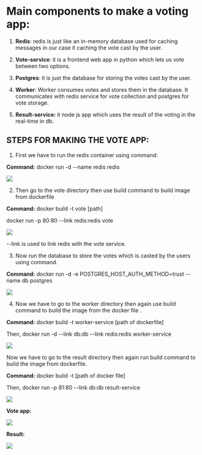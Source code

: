 ﻿# **Main components to make a voting app:**

  

1.  **Redis**: redis is just like an in-memory database used for caching messages in our case it caching the vote cast by the user.
    
2.  **Vote-service**: it is a frontend web app in python which lets us vote between two options.
    
3.  **Postgres**: it is just the database for storing the votes cast by the user.
    
4.  **Worker**: Worker consumes votes and stores them in the database. It communicates with redis service for vote collection and postgres for vote storage.
    
5.  **Result-service:** it node js app which uses the result of the voting in the real-time in db.
    

  
  
  
## STEPS FOR MAKING THE VOTE APP:

  

1.  First we have to run the redis container using command:
    

  

**Command:** docker run -d --name redis redis

  

![](https://lh7-rt.googleusercontent.com/docsz/AD_4nXdwX9MBgGpjLzF_RPqmfeZhOPv--fJoonnE1D3ztZjM4WJhfRS_F-eL-WF6Ox2mhty5aSo9QqS1bd4WVIkKEl_6_eA7jRE5IgY-rXCkrFC-mB2m84McTK-_d5bU08AHrVslApD_zw?key=g06cieB17eBIhgpbTdjajKo2)

2.  Then go to the vote directory then use build command to build image from dockerfile
    

  

**Command:** docker build -t vote [path]

docker run -p 80:80 --link redis:redis vote

![](https://lh7-rt.googleusercontent.com/docsz/AD_4nXcZUQ4FX6aldPsK30FV5pz39ENXb3fLUMUizDGZT-Rs_RbP21RBMU081fVmod_dWFrmKDuqBD3V0M8MaJKPtrSMa7-5Fu1PRES6Q3-5dxl-C373vgUbCwHJkAdh0aGQlBmolc7k6Q?key=g06cieB17eBIhgpbTdjajKo2)

--link is used to link redis with the vote service.

  

3.  Now run the database to store the votes which is casted by the users using command.
    

**Command:** docker run -d -e POSTGRES_HOST_AUTH_METHOD=trust --name db postgres

![](https://lh7-rt.googleusercontent.com/docsz/AD_4nXf2bipAhz3CmpT_DQuEdpCjB_7K_HT2aGEr029cEtyj4b5W7BYO1OtZxUJF90Ba-FBR8Fyz4g2FPfL_bpmbijcETJ5Nk_J9yCKdZSq0sHi8OfKtaTYBJk1tEBoogzc8e7buo_cMpQ?key=g06cieB17eBIhgpbTdjajKo2)

  

4.  Now we have to go to the worker directory then again use build command to build the image from the docker file .
    

**Command:** docker build -t worker-service [path of dockerfile]

Then, docker run -d --link db:db --link redis:redis worker-service

![](https://lh7-rt.googleusercontent.com/docsz/AD_4nXcz_Q2JLvbwTkoKTTwNCoQpYCEnDtYdYfTPMAKEQqAFF8WiHrO0nbfTy2ltL4pdYrSA5VstzrH7BxZA1tkpDam5GS1emezpghqhqXS5WfR_oQzgkYW0QHULa2mc-jVlPo12Ev3A?key=g06cieB17eBIhgpbTdjajKo2)

  

Now we have to go to the result directory then again run build command to build the image from dockerfile.

**Command:** docker build -t [path of docker file]

Then, docker run -p 81:80 --link db:db result-service

  

![](https://lh7-rt.googleusercontent.com/docsz/AD_4nXeZ9PVhR8Zl6Tq8x8horygTQrm2DZ1RwK56yWBaf4BYLLy6_oBq_gHew0Ybr5rrmzO4S5-DTVjUrbhKRNm16RZSC4lvpfVJM2R8Q0ViUzx_QQG4OmyNwg5tjRRuk5JYGzfv8wlvXQ?key=g06cieB17eBIhgpbTdjajKo2)

  
  
  

**Vote app:**

  
  

![](https://lh7-rt.googleusercontent.com/docsz/AD_4nXe3ftW_uSMXKEmth2PhXRZ8mdxn_DRWEJqXJc0suO5c35DLwTPXbbnJLuN-PLTdcb2HcR2IIBy-RGUf1AjlPiUDjRRPnXRAt_4zHvsiJSZtVGNtreSnFIa9-vKvKMH3X1qnGFGx?key=g06cieB17eBIhgpbTdjajKo2)

  
  
  
  

**Result:**

  

![](https://lh7-rt.googleusercontent.com/docsz/AD_4nXfjLbDFpLRCaK5qJFe1K01Jex6ymBU6n0sURSw1fvx-NNy0Z5-MGEGgK1cZ2KIBjpSc5vV3AXl-3AiwfGEgseQq4NUka4ZklCHb0bKmfMSnoOTMie6o-qFxl8dgo1XQHicbVMl3?key=g06cieB17eBIhgpbTdjajKo2)
